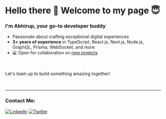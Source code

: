 # Hello there 👋 Welcome to my page :innocent:
  
### I'm Abhirup, your go-to developer buddy

- Passionate about crafting exceptional digital experiences
- **3+ years of experience** in TypeScript, React.js, Next.js, Node.js, GraphQL, Prisma, WebSocket, and more
- :computer: Open for collaboration on [new projects](mailto:basu.abhirup27@gmail.com)
  
<br> 

  Let's team up to build something amazing together!

<br>

<!-- ![Top Langs](https://github-readme-stats-chi-sand.vercel.app/api/top-langs/?username=basuabhirup&hide=jupyter%20notebook&theme=tokyonight) -->
<!-- ![Stats](https://github-readme-stats-chi-sand.vercel.app/api?username=basuabhirup&theme=tokyonight) -->
___

<!-- 
### Skills in my Pocket:
  
  [![TYPESCRIPT](https://img.shields.io/badge/TYPESCRIPT-007ACC?style=for-the-badge&logo=typescript&logoColor=white)](https://www.typescriptlang.org)
  [![React.js](https://img.shields.io/badge/React.js-20232A?style=for-the-badge&logo=react&logoColor=61DAFB)](https://reactjs.org)
  [![Next.js](https://img.shields.io/badge/Next.js-000000?style=for-the-badge&logo=nextdotjs&logoColor=white)](https://nextjs.org/)
  [![Tailwind CSS](https://img.shields.io/badge/Tailwind%20CSS-06B6D4?style=for-the-badge&logo=tailwindcss&logoColor=white)](https://tailwindcss.com/)
  [![Shadcn UI](https://img.shields.io/badge/shadcn%20ui-20232A?style=for-the-badge&logo=shadcnui&logoColor=white)](https://ui.shadcn.com/)
  [![Next UI](https://img.shields.io/badge/next%20ui-000000?style=for-the-badge&logo=nextui&logoColor=white)](https://nextui.org/)
  [![SASS/SCSS](https://img.shields.io/badge/SASS/SCSS-CD6799?style=for-the-badge&logo=sass&logoColor=white)](https://sass-lang.com)
  ![HTML](https://img.shields.io/badge/HTML-E34F26?style=for-the-badge&logo=html5&logoColor=white)
  ![CSS](https://img.shields.io/badge/CSS-1572B6?style=for-the-badge&logo=css3&logoColor=white)
  ![Javascript](https://img.shields.io/badge/JavaScript-F7DF1E?style=for-the-badge&logo=javascript&logoColor=black)
  [![Bootstrap](https://img.shields.io/badge/Bootstrap-563D7C?style=for-the-badge&logo=bootstrap&logoColor=white)](https://getbootstrap.com/)
  [![Git](https://img.shields.io/badge/Git-F05032?style=for-the-badge&logo=git&logoColor=white)](https://git-scm.com/)
  [![GitHub](https://img.shields.io/badge/GitHub-100000?style=for-the-badge&logo=github&logoColor=white)](https://github.com/)
  [![GitLab](https://img.shields.io/badge/GITLAB-E34124?style=for-the-badge&logo=gitlab&logoColor=white)](https://gitlab.com)
  [![Node.js](https://img.shields.io/badge/Node.js-43853D?style=for-the-badge&logo=node.js&logoColor=white)](https://nodejs.org/en/about/)
  [![Express.js](https://img.shields.io/badge/Express.js-404D59?style=for-the-badge)](https://expressjs.com/)
  [![Prisma](https://img.shields.io/badge/PRISMA-07314D?style=for-the-badge&logo=prisma&logoColor=white)](https://www.prisma.io/)
  [![Apollo GraphQL](https://img.shields.io/badge/graphql-311C87?style=for-the-badge&logo=apollographql&logoColor=white)](https://www.apollographql.com/)
  
 ___
 -->


### Contact Me:
 <!-- [![Telegram](https://img.shields.io/badge/Telegram-26A5E4?style=for-the-badge&logo=Telegram&logoColor=white)](https://t.me/basu_abhirup) -->
  [![LinkedIn](https://img.shields.io/badge/LinkedIn-0a66c2?style=for-the-badge&logo=LinkedIn&logoColor=white)](https://www.linkedin.com/in/basu-abhirup/)
  [![Twitter](https://img.shields.io/badge/Twitter-000000?style=for-the-badge&logo=X&logoColor=white)](https://twitter.com/basu_abhirup27)
